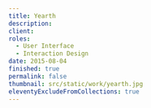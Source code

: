 ```yaml
---
title: Yearth
description: 
client: 
roles:
  - User Interface
  - Interaction Design
date: 2015-08-04
finished: true
permalink: false
thumbnail: src/static/work/yearth.jpg
eleventyExcludeFromCollections: true
---
```

